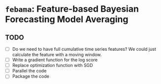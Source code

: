 # `febama`: Feature-based Bayesian Forecasting Model Averaging


## TODO

- [ ] Do we need to have full cumulative time series features? We could just calculate the
      feature with a moving window.
- [ ] Write a gradient function for the log score
- [ ] Replace optimization function with SGD
- [ ] Parallel the code
- [ ] Package the code
